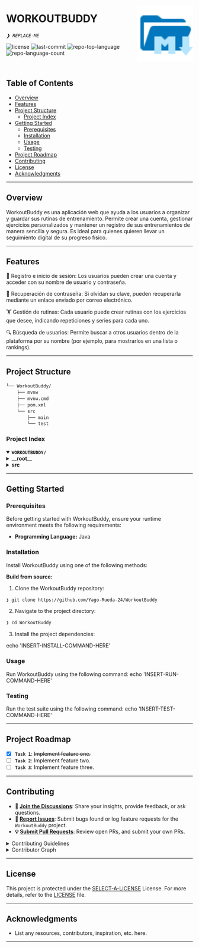 <div align="left" style="position: relative;">
<img src="https://raw.githubusercontent.com/PKief/vscode-material-icon-theme/ec559a9f6bfd399b82bb44393651661b08aaf7ba/icons/folder-markdown-open.svg" align="right" width="30%" style="margin: -20px 0 0 20px;">
<h1>WORKOUTBUDDY</h1>
<p align="left">
	<em><code>❯ REPLACE-ME</code></em>
</p>
<p align="left">
	<img src="https://img.shields.io/github/license/Yago-Rueda-24/WorkoutBuddy?style=default&logo=opensourceinitiative&logoColor=white&color=05c71b" alt="license">
	<img src="https://img.shields.io/github/last-commit/Yago-Rueda-24/WorkoutBuddy?style=default&logo=git&logoColor=white&color=05c71b" alt="last-commit">
	<img src="https://img.shields.io/github/languages/top/Yago-Rueda-24/WorkoutBuddy?style=default&color=05c71b" alt="repo-top-language">
	<img src="https://img.shields.io/github/languages/count/Yago-Rueda-24/WorkoutBuddy?style=default&color=05c71b" alt="repo-language-count">
</p>
<p align="left"><!-- default option, no dependency badges. -->
</p>
<p align="left">
	<!-- default option, no dependency badges. -->
</p>
</div>
<br clear="right">

##  Table of Contents

- [ Overview](#-overview)
- [ Features](#-features)
- [ Project Structure](#-project-structure)
  - [ Project Index](#-project-index)
- [ Getting Started](#-getting-started)
  - [ Prerequisites](#-prerequisites)
  - [ Installation](#-installation)
  - [ Usage](#-usage)
  - [ Testing](#-testing)
- [ Project Roadmap](#-project-roadmap)
- [ Contributing](#-contributing)
- [ License](#-license)
- [ Acknowledgments](#-acknowledgments)

---

##  Overview

WorkoutBuddy es una aplicación web que ayuda a los usuarios a organizar y guardar sus rutinas de entrenamiento. Permite crear una cuenta, gestionar ejercicios personalizados y mantener un registro de sus entrenamientos de manera sencilla y segura. Es ideal para quienes quieren llevar un seguimiento digital de su progreso físico.

---

##  Features

👤 Registro e inicio de sesión: Los usuarios pueden crear una cuenta y acceder con su nombre de usuario y contraseña.

🔐 Recuperación de contraseña: Si olvidan su clave, pueden recuperarla mediante un enlace enviado por correo electrónico.

🏋️ Gestión de rutinas: Cada usuario puede crear rutinas con los ejercicios que desee, indicando repeticiones y series para cada uno.

🔍 Búsqueda de usuarios: Permite buscar a otros usuarios dentro de la plataforma por su nombre (por ejemplo, para mostrarlos en una lista o rankings).

---

##  Project Structure

```sh
└── WorkoutBuddy/
    ├── mvnw
    ├── mvnw.cmd
    ├── pom.xml
    └── src
        ├── main
        └── test
```


###  Project Index
<details open>
	<summary><b><code>WORKOUTBUDDY/</code></b></summary>
	<details> <!-- __root__ Submodule -->
		<summary><b>__root__</b></summary>
		<blockquote>
			<table>
			<tr>
				<td><b><a href='https://github.com/Yago-Rueda-24/WorkoutBuddy/blob/master/mvnw'>mvnw</a></b></td>
				<td><code>❯ REPLACE-ME</code></td>
			</tr>
			<tr>
				<td><b><a href='https://github.com/Yago-Rueda-24/WorkoutBuddy/blob/master/mvnw.cmd'>mvnw.cmd</a></b></td>
				<td><code>❯ REPLACE-ME</code></td>
			</tr>
			</table>
		</blockquote>
	</details>
	<details> <!-- src Submodule -->
		<summary><b>src</b></summary>
		<blockquote>
			<details>
				<summary><b>main</b></summary>
				<blockquote>
					<details>
						<summary><b>java</b></summary>
						<blockquote>
							<details>
								<summary><b>com</b></summary>
								<blockquote>
									<details>
										<summary><b>YagoRueda</b></summary>
										<blockquote>
											<details>
												<summary><b>WorkoutBuddy</b></summary>
												<blockquote>
													<table>
													<tr>
														<td><b><a href='https://github.com/Yago-Rueda-24/WorkoutBuddy/blob/master/src/main/java/com/YagoRueda/WorkoutBuddy/WorkoutBuddyApplication.java'>WorkoutBuddyApplication.java</a></b></td>
														<td><code>❯ REPLACE-ME</code></td>
													</tr>
													</table>
													<details>
														<summary><b>entity</b></summary>
														<blockquote>
															<table>
															<tr>
																<td><b><a href='https://github.com/Yago-Rueda-24/WorkoutBuddy/blob/master/src/main/java/com/YagoRueda/WorkoutBuddy/entity/UserEntity.java'>UserEntity.java</a></b></td>
																<td><code>❯ REPLACE-ME</code></td>
															</tr>
															<tr>
																<td><b><a href='https://github.com/Yago-Rueda-24/WorkoutBuddy/blob/master/src/main/java/com/YagoRueda/WorkoutBuddy/entity/RoutineEntity.java'>RoutineEntity.java</a></b></td>
																<td><code>❯ REPLACE-ME</code></td>
															</tr>
															<tr>
																<td><b><a href='https://github.com/Yago-Rueda-24/WorkoutBuddy/blob/master/src/main/java/com/YagoRueda/WorkoutBuddy/entity/PetPasswordEntity.java'>PetPasswordEntity.java</a></b></td>
																<td><code>❯ REPLACE-ME</code></td>
															</tr>
															<tr>
																<td><b><a href='https://github.com/Yago-Rueda-24/WorkoutBuddy/blob/master/src/main/java/com/YagoRueda/WorkoutBuddy/entity/ExerciseEntity.java'>ExerciseEntity.java</a></b></td>
																<td><code>❯ REPLACE-ME</code></td>
															</tr>
															</table>
														</blockquote>
													</details>
													<details>
														<summary><b>DTO</b></summary>
														<blockquote>
															<table>
															<tr>
																<td><b><a href='https://github.com/Yago-Rueda-24/WorkoutBuddy/blob/master/src/main/java/com/YagoRueda/WorkoutBuddy/DTO/SignupDTO.java'>SignupDTO.java</a></b></td>
																<td><code>❯ REPLACE-ME</code></td>
															</tr>
															<tr>
																<td><b><a href='https://github.com/Yago-Rueda-24/WorkoutBuddy/blob/master/src/main/java/com/YagoRueda/WorkoutBuddy/DTO/ModifyRoutineDTO.java'>ModifyRoutineDTO.java</a></b></td>
																<td><code>❯ REPLACE-ME</code></td>
															</tr>
															<tr>
																<td><b><a href='https://github.com/Yago-Rueda-24/WorkoutBuddy/blob/master/src/main/java/com/YagoRueda/WorkoutBuddy/DTO/UserInfoDTO.java'>UserInfoDTO.java</a></b></td>
																<td><code>❯ REPLACE-ME</code></td>
															</tr>
															<tr>
																<td><b><a href='https://github.com/Yago-Rueda-24/WorkoutBuddy/blob/master/src/main/java/com/YagoRueda/WorkoutBuddy/DTO/RecoverPasswordDTO.java'>RecoverPasswordDTO.java</a></b></td>
																<td><code>❯ REPLACE-ME</code></td>
															</tr>
															<tr>
																<td><b><a href='https://github.com/Yago-Rueda-24/WorkoutBuddy/blob/master/src/main/java/com/YagoRueda/WorkoutBuddy/DTO/RoutineDTO.java'>RoutineDTO.java</a></b></td>
																<td><code>❯ REPLACE-ME</code></td>
															</tr>
															</table>
														</blockquote>
													</details>
													<details>
														<summary><b>Service</b></summary>
														<blockquote>
															<table>
															<tr>
																<td><b><a href='https://github.com/Yago-Rueda-24/WorkoutBuddy/blob/master/src/main/java/com/YagoRueda/WorkoutBuddy/Service/MailService.java'>MailService.java</a></b></td>
																<td><code>❯ REPLACE-ME</code></td>
															</tr>
															<tr>
																<td><b><a href='https://github.com/Yago-Rueda-24/WorkoutBuddy/blob/master/src/main/java/com/YagoRueda/WorkoutBuddy/Service/RoutineService.java'>RoutineService.java</a></b></td>
																<td><code>❯ REPLACE-ME</code></td>
															</tr>
															<tr>
																<td><b><a href='https://github.com/Yago-Rueda-24/WorkoutBuddy/blob/master/src/main/java/com/YagoRueda/WorkoutBuddy/Service/UserService.java'>UserService.java</a></b></td>
																<td><code>❯ REPLACE-ME</code></td>
															</tr>
															</table>
														</blockquote>
													</details>
													<details>
														<summary><b>controller</b></summary>
														<blockquote>
															<table>
															<tr>
																<td><b><a href='https://github.com/Yago-Rueda-24/WorkoutBuddy/blob/master/src/main/java/com/YagoRueda/WorkoutBuddy/controller/HolaController.java'>HolaController.java</a></b></td>
																<td><code>❯ REPLACE-ME</code></td>
															</tr>
															<tr>
																<td><b><a href='https://github.com/Yago-Rueda-24/WorkoutBuddy/blob/master/src/main/java/com/YagoRueda/WorkoutBuddy/controller/LoginController.java'>LoginController.java</a></b></td>
																<td><code>❯ REPLACE-ME</code></td>
															</tr>
															<tr>
																<td><b><a href='https://github.com/Yago-Rueda-24/WorkoutBuddy/blob/master/src/main/java/com/YagoRueda/WorkoutBuddy/controller/SocialController.java'>SocialController.java</a></b></td>
																<td><code>❯ REPLACE-ME</code></td>
															</tr>
															<tr>
																<td><b><a href='https://github.com/Yago-Rueda-24/WorkoutBuddy/blob/master/src/main/java/com/YagoRueda/WorkoutBuddy/controller/RoutineController.java'>RoutineController.java</a></b></td>
																<td><code>❯ REPLACE-ME</code></td>
															</tr>
															</table>
														</blockquote>
													</details>
													<details>
														<summary><b>repository</b></summary>
														<blockquote>
															<table>
															<tr>
																<td><b><a href='https://github.com/Yago-Rueda-24/WorkoutBuddy/blob/master/src/main/java/com/YagoRueda/WorkoutBuddy/repository/RoutineRepository.java'>RoutineRepository.java</a></b></td>
																<td><code>❯ REPLACE-ME</code></td>
															</tr>
															<tr>
																<td><b><a href='https://github.com/Yago-Rueda-24/WorkoutBuddy/blob/master/src/main/java/com/YagoRueda/WorkoutBuddy/repository/PetPasswordRepository.java'>PetPasswordRepository.java</a></b></td>
																<td><code>❯ REPLACE-ME</code></td>
															</tr>
															<tr>
																<td><b><a href='https://github.com/Yago-Rueda-24/WorkoutBuddy/blob/master/src/main/java/com/YagoRueda/WorkoutBuddy/repository/UserRepository.java'>UserRepository.java</a></b></td>
																<td><code>❯ REPLACE-ME</code></td>
															</tr>
															<tr>
																<td><b><a href='https://github.com/Yago-Rueda-24/WorkoutBuddy/blob/master/src/main/java/com/YagoRueda/WorkoutBuddy/repository/ExerciseRepository.java'>ExerciseRepository.java</a></b></td>
																<td><code>❯ REPLACE-ME</code></td>
															</tr>
															</table>
														</blockquote>
													</details>
													<details>
														<summary><b>exception</b></summary>
														<blockquote>
															<table>
															<tr>
																<td><b><a href='https://github.com/Yago-Rueda-24/WorkoutBuddy/blob/master/src/main/java/com/YagoRueda/WorkoutBuddy/exception/InpuDataException.java'>InpuDataException.java</a></b></td>
																<td><code>❯ REPLACE-ME</code></td>
															</tr>
															<tr>
																<td><b><a href='https://github.com/Yago-Rueda-24/WorkoutBuddy/blob/master/src/main/java/com/YagoRueda/WorkoutBuddy/exception/InvalidaPetitionException.java'>InvalidaPetitionException.java</a></b></td>
																<td><code>❯ REPLACE-ME</code></td>
															</tr>
															<tr>
																<td><b><a href='https://github.com/Yago-Rueda-24/WorkoutBuddy/blob/master/src/main/java/com/YagoRueda/WorkoutBuddy/exception/GlobalExceptionHandler.java'>GlobalExceptionHandler.java</a></b></td>
																<td><code>❯ REPLACE-ME</code></td>
															</tr>
															</table>
														</blockquote>
													</details>
												</blockquote>
											</details>
										</blockquote>
									</details>
								</blockquote>
							</details>
						</blockquote>
					</details>
				</blockquote>
			</details>
			<details>
				<summary><b>test</b></summary>
				<blockquote>
					<details>
						<summary><b>java</b></summary>
						<blockquote>
							<details>
								<summary><b>com</b></summary>
								<blockquote>
									<details>
										<summary><b>YagoRueda</b></summary>
										<blockquote>
											<details>
												<summary><b>WorkoutBuddy</b></summary>
												<blockquote>
													<table>
													<tr>
														<td><b><a href='https://github.com/Yago-Rueda-24/WorkoutBuddy/blob/master/src/test/java/com/YagoRueda/WorkoutBuddy/WorkoutBuddyApplicationTests.java'>WorkoutBuddyApplicationTests.java</a></b></td>
														<td><code>❯ REPLACE-ME</code></td>
													</tr>
													</table>
													<details>
														<summary><b>service</b></summary>
														<blockquote>
															<details>
																<summary><b>userServiceTest</b></summary>
																<blockquote>
																	<table>
																	<tr>
																		<td><b><a href='https://github.com/Yago-Rueda-24/WorkoutBuddy/blob/master/src/test/java/com/YagoRueda/WorkoutBuddy/service/userServiceTest/signUpTest.java'>signUpTest.java</a></b></td>
																		<td><code>❯ REPLACE-ME</code></td>
																	</tr>
																	<tr>
																		<td><b><a href='https://github.com/Yago-Rueda-24/WorkoutBuddy/blob/master/src/test/java/com/YagoRueda/WorkoutBuddy/service/userServiceTest/UserServiceTest.java'>UserServiceTest.java</a></b></td>
																		<td><code>❯ REPLACE-ME</code></td>
																	</tr>
																	</table>
																</blockquote>
															</details>
														</blockquote>
													</details>
												</blockquote>
											</details>
										</blockquote>
									</details>
								</blockquote>
							</details>
						</blockquote>
					</details>
				</blockquote>
			</details>
		</blockquote>
	</details>
</details>

---
##  Getting Started

###  Prerequisites

Before getting started with WorkoutBuddy, ensure your runtime environment meets the following requirements:

- **Programming Language:** Java


###  Installation

Install WorkoutBuddy using one of the following methods:

**Build from source:**

1. Clone the WorkoutBuddy repository:
```sh
❯ git clone https://github.com/Yago-Rueda-24/WorkoutBuddy
```

2. Navigate to the project directory:
```sh
❯ cd WorkoutBuddy
```

3. Install the project dependencies:

echo 'INSERT-INSTALL-COMMAND-HERE'



###  Usage
Run WorkoutBuddy using the following command:
echo 'INSERT-RUN-COMMAND-HERE'

###  Testing
Run the test suite using the following command:
echo 'INSERT-TEST-COMMAND-HERE'

---
##  Project Roadmap

- [X] **`Task 1`**: <strike>Implement feature one.</strike>
- [ ] **`Task 2`**: Implement feature two.
- [ ] **`Task 3`**: Implement feature three.

---

##  Contributing

- **💬 [Join the Discussions](https://github.com/Yago-Rueda-24/WorkoutBuddy/discussions)**: Share your insights, provide feedback, or ask questions.
- **🐛 [Report Issues](https://github.com/Yago-Rueda-24/WorkoutBuddy/issues)**: Submit bugs found or log feature requests for the `WorkoutBuddy` project.
- **💡 [Submit Pull Requests](https://github.com/Yago-Rueda-24/WorkoutBuddy/blob/main/CONTRIBUTING.md)**: Review open PRs, and submit your own PRs.

<details closed>
<summary>Contributing Guidelines</summary>

1. **Fork the Repository**: Start by forking the project repository to your github account.
2. **Clone Locally**: Clone the forked repository to your local machine using a git client.
   ```sh
   git clone https://github.com/Yago-Rueda-24/WorkoutBuddy
   ```
3. **Create a New Branch**: Always work on a new branch, giving it a descriptive name.
   ```sh
   git checkout -b new-feature-x
   ```
4. **Make Your Changes**: Develop and test your changes locally.
5. **Commit Your Changes**: Commit with a clear message describing your updates.
   ```sh
   git commit -m 'Implemented new feature x.'
   ```
6. **Push to github**: Push the changes to your forked repository.
   ```sh
   git push origin new-feature-x
   ```
7. **Submit a Pull Request**: Create a PR against the original project repository. Clearly describe the changes and their motivations.
8. **Review**: Once your PR is reviewed and approved, it will be merged into the main branch. Congratulations on your contribution!
</details>

<details closed>
<summary>Contributor Graph</summary>
<br>
<p align="left">
   <a href="https://github.com{/Yago-Rueda-24/WorkoutBuddy/}graphs/contributors">
      <img src="https://contrib.rocks/image?repo=Yago-Rueda-24/WorkoutBuddy">
   </a>
</p>
</details>

---

##  License

This project is protected under the [SELECT-A-LICENSE](https://choosealicense.com/licenses) License. For more details, refer to the [LICENSE](https://choosealicense.com/licenses/) file.

---

##  Acknowledgments

- List any resources, contributors, inspiration, etc. here.

---
